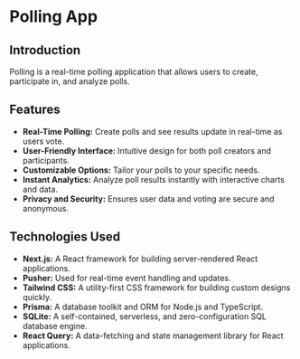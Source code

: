 # Polling App

## Introduction

Polling is a real-time polling application that allows users to create, participate in, and analyze polls.

## Features

- **Real-Time Polling:** Create polls and see results update in real-time as users vote.
- **User-Friendly Interface:** Intuitive design for both poll creators and participants.
- **Customizable Options:** Tailor your polls to your specific needs.
- **Instant Analytics:** Analyze poll results instantly with interactive charts and data.
- **Privacy and Security:** Ensures user data and voting are secure and anonymous.

## Technologies Used

- **Next.js:** A React framework for building server-rendered React applications.
- **Pusher:** Used for real-time event handling and updates.
- **Tailwind CSS:** A utility-first CSS framework for building custom designs quickly.
- **Prisma:** A database toolkit and ORM for Node.js and TypeScript.
- **SQLite:** A self-contained, serverless, and zero-configuration SQL database engine.
- **React Query:** A data-fetching and state management library for React applications.
